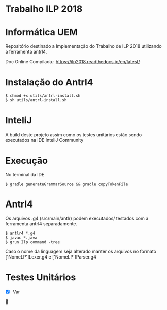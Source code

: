 ﻿# Trabalho ILP 2018 

Informática UEM 
================
Repositório destinado a Implementação do Trabalho de ILP 2018 
utilizando a ferramenta antrl4.

Doc Online Compilada.: https://ilp2018.readthedocs.io/en/latest/

Instalação do Antrl4 
=======================
```
$ chmod +x utils/antrl-install.sh
$ sh utils/antrl-install.sh
```

InteliJ 
==============================

A build deste projeto assim como os testes unitários estão
sendo executados na IDE InteliJ Community 

Execução
==============================
No terminal da IDE 

```
$ gradle generateGrammarSource && gradle copyTokenFile
```

Antrl4
==============================
Os arquivos .g4 (src/main/antlr) podem executados/ testados 
com a ferramenta antrl4 separadamente.

```
$ antlr4 *.g4
$ javac *.java
$ grun Ilp command -tree 
```
Caso o nome da linguagem seja alterado manter os arquivos no formato
['NomeLP']Lexer.g4 e ['NomeLP']Parser.g4

Testes Unitários
==============================
* [x] Var

:carousel_horse: 
